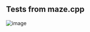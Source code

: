 ## Tests from maze.cpp


![image](https://user-images.githubusercontent.com/62541370/194084762-291317e9-5b8e-4670-a3cf-faf43543fc0f.png)

